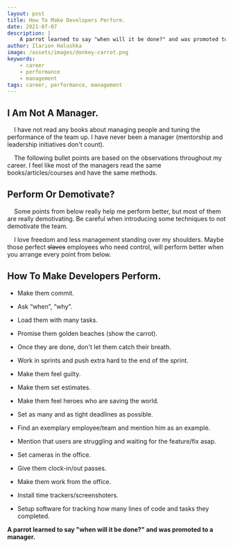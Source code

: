 ```yaml
---
layout: post
title: How To Make Developers Perform.
date: 2021-07-07
description: |
    A parrot learned to say "when will it be done?" and was promoted to a manager.
author: Ilarion Halushka
image: /assets/images/donkey-carrot.png
keywords:
    - career
    - performance
    - management
tags: career, performance, management
---
```


## I Am Not A Manager.
&nbsp;&nbsp;&nbsp; I have not read any books about managing people and
tuning the performance of the team up. I have never been a manager (mentorship and leadership initiatives don't count).

&nbsp;&nbsp;&nbsp; The following bullet points are based on the observations throughout my career.
I feel like most of the managers read the same books/articles/courses and have the same methods.

## Perform Or Demotivate?
&nbsp;&nbsp;&nbsp; Some points from below really help me perform better,
but most of them are really demotivating. Be careful when introducing some techniques to not demotivate the team.

&nbsp;&nbsp;&nbsp; I love freedom and less management standing over my shoulders.
Maybe those perfect ~~slaves~~ employees who need control, will perform better when you arrange every point from below.

## How To Make Developers Perform.
* Make them commit.
* Ask “when”, “why”.
* Load them with many tasks.
* Promise them golden beaches (show the carrot).
* Once they are done, don't let them catch their breath.
* Work in sprints and push extra hard to the end of the sprint.


* Make them feel guilty.
* Make them set estimates.
* Make them feel heroes who are saving the world.
* Set as many and as tight deadlines as possible.
* Find an exemplary employee/team and mention him as an example.
* Mention that users are struggling and waiting for the feature/fix asap.


* Set cameras in the office.
* Give them clock-in/out passes.
* Make them work from the office.
* Install time trackers/screenshoters.
* Setup software for tracking how many lines of code and tasks they completed.

**A parrot learned to say "when will it be done?" and was promoted to a manager.**
